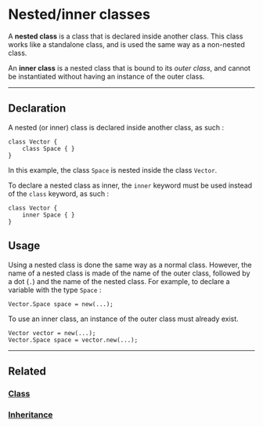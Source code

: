 # Nested/inner classes
A **nested class** is a class that is declared inside another class.
This class works like a standalone class, and is used the same way as a non-nested class.

An **inner class** is a nested class that is bound to its _outer class_,
and cannot be instantiated without having an instance of the outer class.


---


## Declaration
A nested (or inner) class is declared inside another class, as such :
```poly
class Vector {
    class Space { }
}
```
In this example, the class `Space` is nested inside the class `Vector`.

To declare a nested class as inner, the `inner` keyword must be used instead of the `class` keyword, as such :
```poly
class Vector {
    inner Space { }
}
```


## Usage
Using a nested class is done the same way as a normal class.
However, the name of a nested class is made of the name of the outer class, followed by a dot (`.`)
and the name of the nested class.
For example, to declare a variable with the type `Space` :
```poly
Vector.Space space = new(...);
```

To use an inner class, an instance of the outer class must already exist.
```poly
Vector vector = new(...);
Vector.Space space = vector.new(...);
```





---


## Related

### [Class](Class.md)
### [Inheritance](Inheritance.md)
